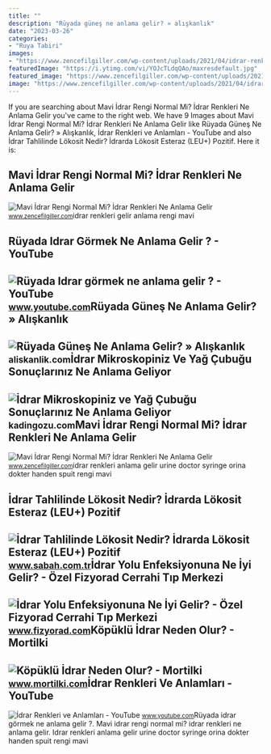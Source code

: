 ```yaml
---
title: ""
description: "Rüyada güneş ne anlama gelir? » alışkanlık"
date: "2023-03-26"
categories:
- "Ruya Tabiri"
images:
- "https://www.zencefilgiller.com/wp-content/uploads/2021/04/idrar-renkleri-ne-anlama-gelir-01.jpg"
featuredImage: "https://i.ytimg.com/vi/YOJcTLdqQAo/maxresdefault.jpg"
featured_image: "https://www.zencefilgiller.com/wp-content/uploads/2021/04/idrar-renkleri-ne-anlama-gelir-01.jpg"
image: "https://www.zencefilgiller.com/wp-content/uploads/2021/04/idrar-renkleri-ne-anlama-gelir-01.jpg"
---
```


If you are searching about Mavi İdrar Rengi Normal Mi? İdrar Renkleri Ne Anlama Gelir you've came to the right web. We have 9 Images about Mavi İdrar Rengi Normal Mi? İdrar Renkleri Ne Anlama Gelir like Rüyada Güneş Ne Anlama Gelir? » Alışkanlık, İdrar Renkleri ve Anlamları - YouTube and also İdrar Tahlilinde Lökosit Nedir? İdrarda Lökosit Esteraz (LEU+) Pozitif. Here it is:

Mavi İdrar Rengi Normal Mi? İdrar Renkleri Ne Anlama Gelir
----------------------------------------------------------

 ![Mavi İdrar Rengi Normal Mi? İdrar Renkleri Ne Anlama Gelir](https://www.zencefilgiller.com/wp-content/uploads/2021/04/idrar-renkleri-ne-anlama-gelir-01.jpg) <small>www.zencefilgiller.com</small>idrar renkleri gelir anlama rengi mavi

Rüyada Idrar Görmek Ne Anlama Gelir ? - YouTube
-----------------------------------------------

 ![Rüyada Idrar görmek ne anlama gelir ? - YouTube](https://i.ytimg.com/vi/NoxKXwoz5xI/maxresdefault.jpg) <small>www.youtube.com</small>Rüyada Güneş Ne Anlama Gelir? » Alışkanlık
------------------------------------------

 ![Rüyada Güneş Ne Anlama Gelir? » Alışkanlık](https://aliskanlik.com/wp-content/uploads/2022/04/Ruyada-Gunes-Ne-Anlama-Gelir.jpeg) <small>aliskanlik.com</small>İdrar Mikroskopiniz Ve Yağ Çubuğu Sonuçlarınız Ne Anlama Geliyor
----------------------------------------------------------------

 ![İdrar Mikroskopiniz ve Yağ Çubuğu Sonuçlarınız Ne Anlama Geliyor](https://raodoctor.com/wp-content/uploads/2022/11/Urinary-tyract-infection-and-kidney-disease-5.jpg) <small>kadingozu.com</small>Mavi İdrar Rengi Normal Mi? İdrar Renkleri Ne Anlama Gelir
----------------------------------------------------------

 ![Mavi İdrar Rengi Normal Mi? İdrar Renkleri Ne Anlama Gelir](https://www.zencefilgiller.com/wp-content/uploads/2021/04/idrar-renkleri-ne-anlama-gelir-02.jpg) <small>www.zencefilgiller.com</small>idrar renkleri anlama gelir urine doctor syringe orina dokter handen spuit rengi mavi

İdrar Tahlilinde Lökosit Nedir? İdrarda Lökosit Esteraz (LEU+) Pozitif
----------------------------------------------------------------------

 ![İdrar Tahlilinde Lökosit Nedir? İdrarda Lökosit Esteraz (LEU+) Pozitif](https://iasbh.tmgrup.com.tr/f44306/640/314/141/0/1116/829?u=https://isbh.tmgrup.com.tr/sbh/2022/12/19/idrar-tahlilinde-lokosit-nedir-idrarda-lokosit-esteraz-leu-pozitif-ve-negatif-ne-anlama-gelir-referans-araligi-1671437223907.jpg&bg=1) <small>www.sabah.com.tr</small>İdrar Yolu Enfeksiyonuna Ne İyi Gelir? - Özel Fizyorad Cerrahi Tıp Merkezi
--------------------------------------------------------------------------

 ![İdrar Yolu Enfeksiyonuna Ne İyi Gelir? - Özel Fizyorad Cerrahi Tıp Merkezi](https://www.fizyorad.com/thumb/resimler/manset/idrar-yolu-enfeksiyonu-ne-iyi-gelir-png1673361831.84300.png/w900/h550) <small>www.fizyorad.com</small>Köpüklü İdrar Neden Olur? - Mortilki
------------------------------------

 ![Köpüklü İdrar Neden Olur? - Mortilki](https://mortilki.com/wp-content/uploads/2022/04/kopuren-idrar-ne-anlama-gelir.jpg) <small>www.mortilki.com</small>İdrar Renkleri Ve Anlamları - YouTube
-------------------------------------

 ![İdrar Renkleri ve Anlamları - YouTube](https://i.ytimg.com/vi/YOJcTLdqQAo/maxresdefault.jpg) <small>www.youtube.com</small>Rüyada idrar görmek ne anlama gelir ?. Mavi i̇drar rengi normal mi? i̇drar renkleri ne anlama gelir. Idrar renkleri anlama gelir urine doctor syringe orina dokter handen spuit rengi mavi
